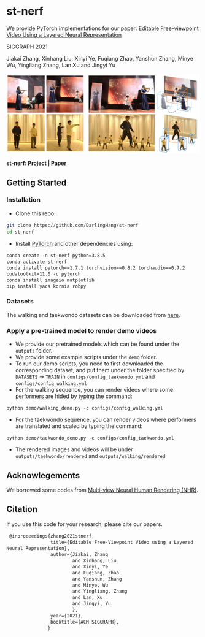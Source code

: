 # st-nerf

We provide PyTorch implementations for our paper:
[Editable Free-viewpoint Video Using a Layered Neural Representation](https://arxiv.org/abs/2104.14786)

SIGGRAPH 2021

Jiakai Zhang, Xinhang Liu, Xinyi Ye, Fuqiang Zhao, Yanshun Zhang, Minye Wu, Yingliang Zhang, Lan Xu and Jingyi Yu


<img src="images/teaser.jpg" width="800"/>

**st-nerf: [Project](https://jiakai-zhang.github.io/st-nerf/) |  [Paper](https://arxiv.org/abs/2104.14786)**

## Getting Started
### Installation

- Clone this repo:
```bash
git clone https://github.com/DarlingHang/st-nerf
cd st-nerf
```

- Install [PyTorch](http://pytorch.org) and other dependencies using: 
```
conda create -n st-nerf python=3.8.5
conda activate st-nerf    
conda install pytorch==1.7.1 torchvision==0.8.2 torchaudio==0.7.2 cudatoolkit=11.0 -c pytorch
conda install imageio matplotlib
pip install yacs kornia robpy
```


### Datasets
The walking and taekwondo datasets can be downloaded from [here](https://www.dropbox.com/s/64tmp3db2ec24w8/walking.zip?dl=0).

### Apply a pre-trained model to render demo videos
- We provide our pretrained models which can be found under the `outputs` folder.
- We provide some example scripts under the `demo` folder.
- To run our demo scripts, you need to first downloaded the corresponding dataset, and put them under the folder specified by `DATASETS` -> `TRAIN` in `configs/config_taekwondo.yml` and `configs/config_walking.yml`
- For the walking sequence, you can render videos where some performers are hided by typing the command:
```
python demo/walking_demo.py -c configs/config_walking.yml
```
- For the taekwondo sequence, you can render videos where performers are translated and scaled by typing the command:
```
python demo/taekwondo_demo.py -c configs/config_taekwondo.yml
```
- The rendered images and videos will be under `outputs/taekwondo/rendered` and `outputs/walking/rendered`

## Acknowlegements
We borrowed some codes from [Multi-view Neural Human Rendering (NHR)](https://github.com/wuminye/NHR).

## Citation
If you use this code for your research, please cite our papers.
```
 @inproceedings{zhang2021stnerf,
                title={Editable Free-Viewpoint Video using a Layered Neural Representation},
                author={Jiakai, Zhang
                        and Xinhang, Liu
                        and Xinyi, Ye
                        and Fuqiang, Zhao
                        and Yanshun, Zhang
                        and Minye, Wu
                        and Yingliang, Zhang
                        and Lan, Xu
                        and Jingyi, Yu
                        },
                year={2021},
                booktitle={ACM SIGGRAPH},
               }
```
